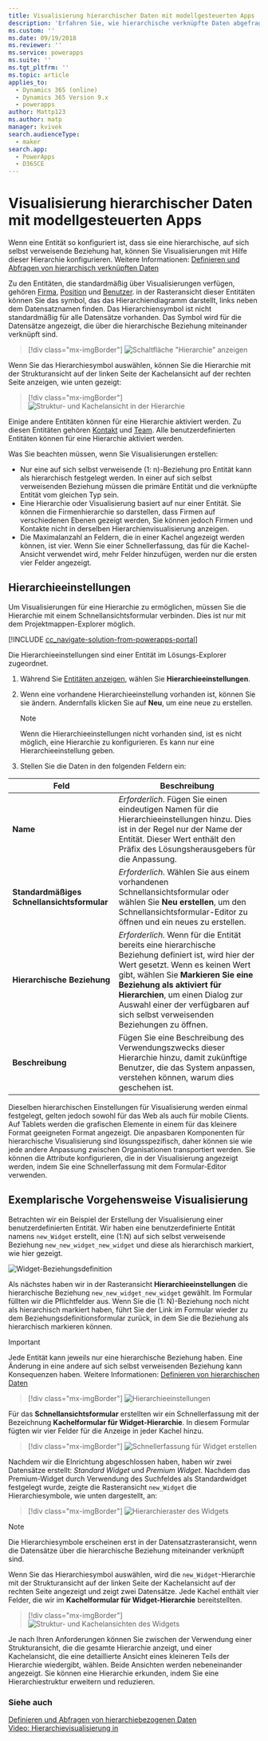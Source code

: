 ```yaml
---
title: Visualisierung hierarchischer Daten mit modellgesteuerten Apps | MicrosoftDocs
description: 'Erfahren Sie, wie hierarchische verknüpfte Daten abgefragt und visualisiert werden'
ms.custom: ''
ms.date: 09/19/2018
ms.reviewer: ''
ms.service: powerapps
ms.suite: ''
ms.tgt_pltfrm: ''
ms.topic: article
applies_to:
  - Dynamics 365 (online)
  - Dynamics 365 Version 9.x
  - powerapps
author: Mattp123
ms.author: matp
manager: kvivek
search.audienceType:
  - maker
search.app:
  - PowerApps
  - D365CE
---
```

# <a name="visualize-hierarchical-data-with-model-driven-apps"></a>Visualisierung hierarchischer Daten mit modellgesteuerten Apps

Wenn eine Entität so konfiguriert ist, dass sie eine hierarchische, auf sich selbst verweisende Beziehung hat, können Sie Visualisierungen mit Hilfe dieser Hierarchie konfigurieren. Weitere Informationen: [Definieren und Abfragen von hierarchisch verknüpften Daten](../common-data-service/define-query-hierarchical-data.md)

Zu den Entitäten, die standardmäßig über Visualisierungen verfügen, gehören [Firma](/powerapps/developer/common-data-service/reference/entities/account), [Position](/powerapps/developer/common-data-service/reference/entities/position) und [Benutzer](/powerapps/developer/common-data-service/reference/entities/systemuser). in der Rasteransicht dieser Entitäten können Sie das symbol, das das Hierarchiendiagramm darstellt, links neben dem Datensatznamen finden. Das Hierarchiensymbol ist nicht standardmäßig für alle Datensätze vorhanden. Das Symbol wird für die Datensätze angezeigt, die über die hierarchische Beziehung miteinander verknüpft sind.  
> [!div class="mx-imgBorder"] 
> ![Schaltfläche "Hierarchie" anzeigen](media/view-hierarchy-button.png)  
  
 Wenn Sie das Hierarchiesymbol auswählen, können Sie die Hierarchie mit der Strukturansicht auf der linken Seite der Kachelansicht auf der rechten Seite anzeigen, wie unten gezeigt:  
  
> [!div class="mx-imgBorder"] 
> ![Struktur- und Kachelansicht in der Hierarchie](media/tree-view-and-tile-view-in-hierarchy.png)  
  
 Einige andere Entitäten können für eine Hierarchie aktiviert werden. Zu diesen Entitäten gehören [Kontakt](/powerapps/developer/common-data-service/reference/entities/contact) und [Team](/powerapps/developer/common-data-service/reference/entities/team). Alle benutzerdefinierten Entitäten können für eine Hierarchie aktiviert werden.  
  
Was Sie beachten müssen, wenn Sie Visualisierungen erstellen:  
  
- Nur eine auf sich selbst verweisende (1: n)-Beziehung pro Entität kann als hierarchisch festgelegt werden. In einer auf sich selbst verweisenden Beziehung müssen die primäre Entität und die verknüpfte Entität vom gleichen Typ sein.  
- Eine Hierarchie oder Visualisierung basiert auf nur einer Entität. Sie können die Firmenhierarchie so darstellen, dass Firmen auf verschiedenen Ebenen gezeigt werden, Sie können jedoch Firmen und Kontakte nicht in derselben Hierarchienvisualisierung anzeigen. 
- Die Maximalanzahl an Feldern, die in einer Kachel angezeigt werden können, ist vier. Wenn Sie einer Schnellerfassung, das für die Kachel-Ansicht verwendet wird, mehr Felder hinzufügen, werden nur die ersten vier Felder angezeigt. 

## <a name="hierarchy-settings"></a>Hierarchieeinstellungen

Um Visualisierungen für eine Hierarchie zu ermöglichen, müssen Sie die Hierarchie mit einem Schnellansichtsformular verbinden. Dies ist nur mit dem Projektmappen-Explorer möglich.

[!INCLUDE [cc_navigate-solution-from-powerapps-portal](../../includes/cc_navigate-solution-from-powerapps-portal.md)]

Die Hierarchieeinstellungen sind einer Entität im Lösungs-Explorer zugeordnet. 

1. Während Sie [Entitäten anzeigen](../common-data-service/create-edit-entities-solution-explorer.md#view-entities), wählen Sie **Hierarchieeinstellungen**.
2. Wenn eine vorhandene Hierarchieeinstellung vorhanden ist, können Sie sie ändern. Andernfalls klicken Sie auf **Neu**, um eine neue zu erstellen.
    
    > [!NOTE]
    > Wenn die Hierarchieeinstellungen nicht vorhanden sind, ist es nicht möglich, eine Hierarchie zu konfigurieren.
    >Es kann nur eine Hierarchieeinstellung geben. 

1. Stellen Sie die Daten in den folgenden Feldern ein:

|Feld|Beschreibung|
|--|--|
|**Name**|*Erforderlich.* Fügen Sie einen eindeutigen Namen für die Hierarchieeinstellungen hinzu. Dies ist in der Regel nur der Name der Entität. Dieser Wert enthält den Präfix des Lösungsherausgebers für die Anpassung.|
|**Standardmäßiges Schnellansichtsformular**|*Erforderlich.* Wählen Sie aus einem vorhandenen Schnellansichtsformular oder wählen Sie **Neu erstellen**, um den Schnellansichtsformular-Editor zu öffnen und ein neues zu erstellen.|
|**Hierarchische Beziehung**|*Erforderlich.* Wenn für die Entität bereits eine hierarchische Beziehung definiert ist, wird hier der Wert gesetzt. Wenn es keinen Wert gibt, wählen Sie **Markieren Sie eine Beziehung als aktiviert für Hierarchien**, um einen Dialog zur Auswahl einer der verfügbaren auf sich selbst verweisenden Beziehungen zu öffnen.|
|**Beschreibung**|Fügen Sie eine Beschreibung des Verwendungszwecks dieser Hierarchie hinzu, damit zukünftige Benutzer, die das System anpassen, verstehen können, warum dies geschehen ist.|
    

Dieselben hierarchischen Einstellungen für Visualisierung werden einmal festgelegt, gelten jedoch sowohl für das Web als auch für mobile Clients. Auf Tablets werden die grafischen Elemente in einem für das kleinere Format geeigneten Format angezeigt. Die anpasbaren Komponenten für hierarchische Visualisierung sind lösungsspezifisch, daher können sie wie jede andere Anpassung zwischen Organisationen transportiert werden. Sie können die Attribute konfigurieren, die in der Visualisierung angezeigt werden, indem Sie eine Schnellerfassung mit dem Formular-Editor verwenden.
  
## <a name="visualization-walk-through"></a>Exemplarische Vorgehensweise Visualisierung

Betrachten wir ein Beispiel der Erstellung der Visualisierung einer benutzerdefinierten Entität. Wir haben eine benutzerdefinierte Entität namens `new_Widget` erstellt, eine (1:N) auf sich selbst verweisende Beziehung `new_new_widget_new_widget` und diese als hierarchisch markiert, wie hier gezeigt.  
  
![Widget-Beziehungsdefinition](media/widget-relationship-definition.png)  
  
Als nächstes haben wir in der Rasteransicht **Hierarchieeinstellungen** die hierarchische Beziehung `new_new_widget_new_widget` gewählt. Im Formular füllten wir die Pflichtfelder aus. Wenn Sie die (1: N)-Beziehung noch nicht als hierarchisch markiert haben, führt Sie der Link im Formular wieder zu dem Beziehungsdefinitionsformular zurück, in dem Sie die Beziehung als hierarchisch markieren können.  

> [!IMPORTANT]
> Jede Entität kann jeweils nur eine hierarchische Beziehung haben. Eine Änderung in eine andere auf sich selbst verweisenden Beziehung kann Konsequenzen haben. Weitere Informationen: [Definieren von hierarchischen Daten](../common-data-service/define-query-hierarchical-data.md#define-hierarchical-data)

> [!div class="mx-imgBorder"] 
> ![Hierarchieeinstellungen](media/hierarchy-settings.png)  
  
Für das **Schnellansichtsformular** erstellten wir ein Schnellerfassung mit der Bezeichnung **Kachelformular für Widget-Hierarchie**. In diesem Formular fügten wir vier Felder für die Anzeige in jeder Kachel hinzu.  

> [!div class="mx-imgBorder"] 
> ![Schnellerfassung für Widget erstellen](media/create-quickform.png)  
  
Nachdem wir die EInrichtung abgeschlossen haben, haben wir zwei Datensätze erstellt: *Standard Widget* und *Premium Widget*. Nachdem das Premium-Widget durch Verwendung des Suchfeldes als Standardwidget festgelegt wurde, zeigte die Rasteransicht `new_Widget` die Hierarchiesymbole, wie unten dargestellt, an:  

> [!div class="mx-imgBorder"] 
> ![Hierarchieraster des Widgets](media/widget-hierarchy-grid.png)  
  
> [!NOTE]
>  Die Hierarchiesymbole erscheinen erst in der Datensatzrasteransicht, wenn die Datensätze über die hierarchische Beziehung miteinander verknüpft sind.  
  
Wenn Sie das Hierarchiesymbol auswählen, wird die `new_Widget`-Hierarchie mit der Strukturansicht auf der linken Seite der Kachelansicht auf der rechten Seite angezeigt und zeigt zwei Datensätze. Jede Kachel enthält vier Felder, die wir im **Kachelformular für Widget-Hierarchie** bereitstellten.  

> [!div class="mx-imgBorder"] 
> ![Struktur- und Kachelansichten des Widgets](media/widget-tree-tiles.png)  

Je nach Ihren Anforderungen können Sie zwischen der Verwendung einer Strukturansicht, die die gesamte Hierarchie anzeigt, und einer Kachelansicht, die eine detaillierte Ansicht eines kleineren Teils der Hierarchie wiedergibt, wählen. Beide Ansichten werden nebeneinander angezeigt. Sie können eine Hierarchie erkunden, indem Sie eine Hierarchiestruktur erweitern und reduzieren. 

### <a name="see-also"></a>Siehe auch 

[Definieren und Abfragen von hierarchiebezogenen Daten](../common-data-service/define-query-hierarchical-data.md)<br />
[Video: Hierarchievisualisierung in](http://www.youtube.com/watch?v=_dGBE6icLNw&index=9&list=PLC3591A8FE4ADBE07)
